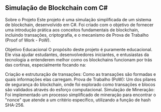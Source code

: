 ## Simulação de Blockchain com C#
Sobre o Projeto
Este projeto é uma simulação simplificada de um sistema de blockchain, desenvolvido em C#. 
Foi criado com o objetivo de fornecer uma introdução prática aos conceitos fundamentais de blockchain, incluindo transações, criptografia, e o mecanismo de Prova de Trabalho (Proof of Work - PoW).

Objetivo Educacional
O propósito deste projeto é puramente educacional. 
Ele visa ajudar estudantes, desenvolvedores iniciantes, e entusiastas da tecnologia a entenderem melhor como os blockchains funcionam por trás das cortinas, especialmente focando na:

Criação e estruturação de transações: Como as transações são formadas e quais informações elas carregam.
Prova de Trabalho (PoW): Um dos pilares de segurança do blockchain, onde foi explorado como transações e blocos são validados através do esforço computacional.
Simulação de Mineração: Foi implementado um processo simplificado de mineração para encontrar o "nonce" que atende a um critério específico, utilizando a função de hash SHA-256.



